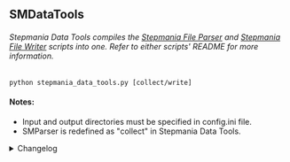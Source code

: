 ## SMDataTools
###### Stepmania Data Tools compiles the [Stepmania File Parser](https://github.com/jhaco/SMFile_Parser) and [Stepmania File Writer](https://github.com/jhaco/SMFile_Writer) scripts into one. Refer to either scripts' README for more information.

`python stepmania_data_tools.py [collect/write]`

#### Notes: 

- Input and output directories must be specified in config.ini file.
- SMParser is redefined as "collect" in Stepmania Data Tools.

<details close>
  <summary>Changelog</summary>
        
  Sorted by most recent:
  
  - added configuration file to reduce tedium in specifying input/output folders
  
</details>
